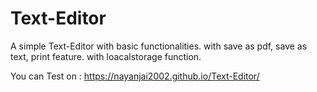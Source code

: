 # Text-Editor
A simple Text-Editor with basic functionalities.
with save as pdf, save as text, print feature.
with loacalstorage function.


You can Test on :  https://nayanjai2002.github.io/Text-Editor/
